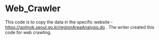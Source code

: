 # Web_Crawler

This code is to copy the data in the specific website - https://golmok.seoul.go.kr/regionAreaAnalysis.do .
The writer created this code for web crawling.
